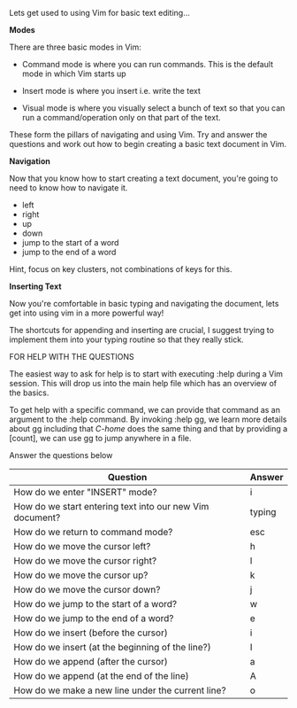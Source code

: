 Lets get used to using Vim for basic text editing...

**Modes**  

There are three basic modes in Vim:

- Command mode is where you can run commands. This is the default mode in which Vim starts up
- Insert mode is where you insert i.e. write the text  
    
- Visual mode is where you visually select a bunch of text so that you can run a command/operation only on that part of the text.

These form the pillars of navigating and using Vim. Try and answer the questions and work out how to begin creating a basic text document in Vim.

**Navigation**  

Now that you know how to start creating a text document, you're going to need to know how to navigate it.

- left
- right
- up
- down
- jump to the start of a word
- jump to the end of a word

Hint, focus on key clusters, not combinations of keys for this.

**Inserting Text**

Now you're comfortable in basic typing and navigating the document, lets get into using vim in a more powerful way!

The shortcuts for appending and inserting are crucial, I suggest trying to implement them into your typing routine so that they really stick.

  

FOR HELP WITH THE QUESTIONS

The easiest way to ask for help is to start with executing :help during a Vim session. This will drop us into the main help file which has an overview of the basics.

To get help with a specific command, we can provide that command as an argument to the :help command. By invoking :help gg, we learn more details about gg including that *C-home* does the same thing and that by providing a [count], we can use gg to jump anywhere in a file.


Answer the questions below

| Question                                                 | Answer |
| -------------------------------------------------------- | ------ |
| How do we enter "INSERT" mode?                           | i       |
| How do we start entering text into our new Vim document? | typing       |
| How do we return to command mode?                        | esc       |
| How do we move the cursor left?                          | h       |
| How do we move the cursor right?                         | l       |
| How do we move the cursor up?                            | k       |
| How do we move the cursor down?                          | j       |
| How do we jump to the start of a word?                   | w       |
| How do we jump to the end of a word?                     | e       |
| How do we insert (before the cursor)                     | i       |
| How do we insert (at the beginning of the line?)         | I       |
| How do we append (after the cursor)                      | a       |
| How do we append (at the end of the line)                | A       |
| How do we make a new line under the current line?                                                         | o       |
